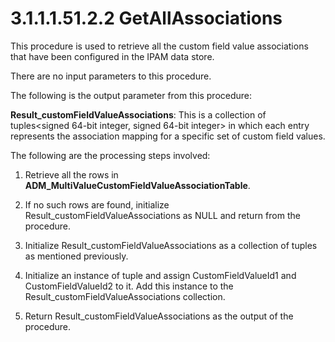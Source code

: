 <html dir="LTR" xmlns:mshelp="http://msdn.microsoft.com/mshelp" xmlns:ddue="http://ddue.schemas.microsoft.com/authoring/2003/5" xmlns:xlink="http://www.w3.org/1999/xlink" xmlns:tool="http://www.microsoft.com/tooltip">
 <body>
 <div id="header">
 <h1 class="heading">3.1.1.1.51.2.2 GetAllAssociations</h1>
 </div>
 <div id="mainSection">
 <div id="mainBody">
 <div id="allHistory" class="saveHistory"></div>
 <div id="sectionSection0" class="section" name="collapseableSection">
 

<p>This procedure is used to retrieve all the custom field
value associations that have been configured in the IPAM data store.</p>

<p>There are no input parameters to this procedure.</p>

<p>The following is the output parameter from this procedure:</p>

<p><b>Result_customFieldValueAssociations</b>: This is a
collection of tuples&lt;signed 64-bit integer, signed 64-bit integer&gt; in
which each entry represents the association mapping for a specific set of
custom field values.</p>

<p>The following are the processing steps involved:</p>

<ol><li><p><span> </span>Retrieve all the
rows in <b>ADM_MultiValueCustomFieldValueAssociationTable</b>.</p>

</li><li><p><span> </span>If no such rows
are found, initialize Result_customFieldValueAssociations as NULL and return
from the procedure.</p>

</li><li><p><span> </span>Initialize
Result_customFieldValueAssociations as a collection of tuples as mentioned
previously.</p>

</li><li><p><span> </span>Initialize an
instance of tuple and assign CustomFieldValueId1 and CustomFieldValueId2 to it.
Add this instance to the Result_customFieldValueAssociations collection.</p>

</li><li><p><span> </span>Return
Result_customFieldValueAssociations as the output of the procedure.</p>

</li></ol>
 </div>
 </div>
 </div>
 </body>
</html>